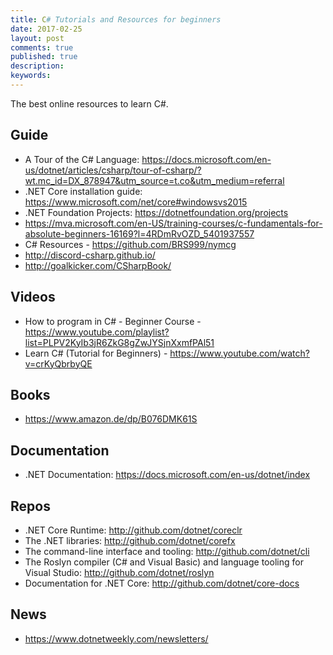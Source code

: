 ```yaml
---
title: C# Tutorials and Resources for beginners
date: 2017-02-25
layout: post
comments: true
published: true
description: 
keywords: 
---
```


The best online resources to learn C#.

## Guide

* A Tour of the C# Language: https://docs.microsoft.com/en-us/dotnet/articles/csharp/tour-of-csharp/?wt.mc_id=DX_878947&utm_source=t.co&utm_medium=referral
* .NET Core installation guide: https://www.microsoft.com/net/core#windowsvs2015
* .NET Foundation Projects: https://dotnetfoundation.org/projects
* https://mva.microsoft.com/en-US/training-courses/c-fundamentals-for-absolute-beginners-16169?l=4RDmRvOZD_5401937557
* C# Resources - https://github.com/BRS999/nymcg
* http://discord-csharp.github.io/
* http://goalkicker.com/CSharpBook/

## Videos
* How to program in C# - Beginner Course - https://www.youtube.com/playlist?list=PLPV2KyIb3jR6ZkG8gZwJYSjnXxmfPAl51
* Learn C# (Tutorial for Beginners) - https://www.youtube.com/watch?v=crKyQbrbyQE

## Books

* https://www.amazon.de/dp/B076DMK61S

## Documentation
* .NET Documentation: https://docs.microsoft.com/en-us/dotnet/index

## Repos
* .NET Core Runtime: http://github.com/dotnet/coreclr
* The .NET libraries: http://github.com/dotnet/corefx
* The command-line interface and tooling: http://github.com/dotnet/cli
* The Roslyn compiler (C# and Visual Basic) and language tooling for Visual Studio: http://github.com/dotnet/roslyn
* Documentation for .NET Core: http://github.com/dotnet/core-docs

## News
* https://www.dotnetweekly.com/newsletters/